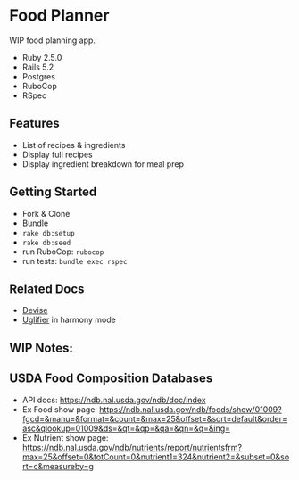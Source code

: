 # Food Planner

WIP food planning app.

* Ruby 2.5.0
* Rails 5.2
* Postgres
* RuboCop
* RSpec

## Features

* List of recipes & ingredients
* Display full recipes
* Display ingredient breakdown for meal prep

## Getting Started

* Fork & Clone
* Bundle
* `rake db:setup`
* `rake db:seed`
* run RuboCop: `rubocop`
* run tests: `bundle exec rspec`

## Related Docs
* [Devise](https://github.com/plataformatec/devise)
* [Uglifier](https://github.com/lautis/uglifier) in harmony mode


## WIP Notes:



## USDA Food Composition Databases

- API docs: https://ndb.nal.usda.gov/ndb/doc/index
- Ex Food show page: https://ndb.nal.usda.gov/ndb/foods/show/01009?fgcd=&manu=&format=&count=&max=25&offset=&sort=default&order=asc&qlookup=01009&ds=&qt=&qp=&qa=&qn=&q=&ing=
- Ex Nutrient show page: https://ndb.nal.usda.gov/ndb/nutrients/report/nutrientsfrm?max=25&offset=0&totCount=0&nutrient1=324&nutrient2=&subset=0&sort=c&measureby=g
